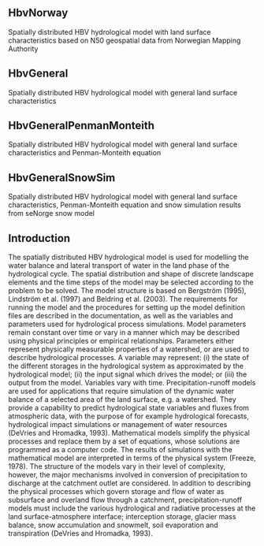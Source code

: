 ## HbvNorway
Spatially distributed HBV hydrological model with land surface characteristics based on N50 geospatial data from Norwegian Mapping Authority

## HbvGeneral
Spatially distributed HBV hydrological model with general land surface characteristics 

## HbvGeneralPenmanMonteith
Spatially distributed HBV hydrological model with general land surface characteristics and Penman-Monteith equation  

## HbvGeneralSnowSim
Spatially distributed HBV hydrological model with general land surface characteristics, Penman-Monteith equation and snow simulation results from  seNorge snow model

## Introduction
The spatially distributed HBV hydrological model is used for modelling the water balance and lateral transport of water in the land phase of the hydrological cycle. The spatial distribution and shape of discrete landscape elements and the time steps of the model may be selected according to the problem to be solved. The model structure is based on Bergström (1995), Lindström et al. (1997) and Beldring et al. (2003). The requirements for running the model and the procedures for setting up the model definition files are described in the documentation, as well as the variables and parameters used for hydrological process simulations. Model parameters remain constant over time or vary in a manner which may be described using physical principles or empirical relationships. Parameters either represent physically measurable properties of a watershed, or are used to describe hydrological processes. A variable may represent: (i) the state of the different storages in the hydrological system as approximated by the hydrological model; (ii) the input signal which drives the model; or (iii) the output from the model. Variables vary with time. 
Precipitation-runoff models are used for applications that require simulation of the dynamic water balance of a selected area of the land surface, e.g. a watershed. They provide a capability to predict hydrological state variables and fluxes from atmospheric data, with the purpose of for example hydrological forecasts, hydrological impact simulations or management of water resources (DeVries and Hromadka, 1993). Mathematical models simplify the physical processes and replace them by a set of equations, whose solutions are programmed as a computer code. The results of simulations with the mathematical model are interpreted in terms of the physical system (Freeze, 1978). The structure of the models vary in their level of complexity, however, the major mechanisms involved in conversion of precipitation to discharge at the catchment outlet are considered. In addition to describing the physical processes which govern storage and flow of water as subsurface and overland flow through a catchment, precipitation-runoff models must include the various hydrological and radiative processes at the land surface-atmosphere interface; interception storage, glacier mass balance, snow accumulation and snowmelt, soil evaporation and transpiration (DeVries and Hromadka, 1993). 


